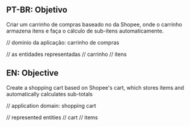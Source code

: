 ## PT-BR: Objetivo

Criar um carrinho de compras baseado no da Shopee, onde o carrinho armazena itens e faça o cálculo de sub-itens automaticamente.

// dominio da aplicação: carrinho de compras

// as entidades representadas
// carrinho 
// itens

## EN: Objective 

Create a shopping cart based on Shopee's cart, which stores items and automatically calculates sub-totals

// application domain: shopping cart

// represented entities 
// cart
// items